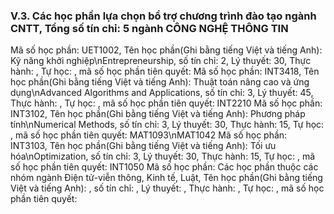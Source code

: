 ### V.3. Các học phần lựa chọn bổ trợ chương trình đào tạo ngành CNTT, Tổng số tín chỉ: 5 ngành CÔNG NGHỆ THÔNG TIN
Mã số học phần: UET1002, Tên học phần(Ghi bằng tiếng Việt và tiếng Anh): Kỹ năng khởi nghiệp\nEntrepreneurship, số tín chỉ: 2, Lý thuyết: 30, Thực hành: , Tự học: , mã số học phần tiên quyết:
Mã số học phần: INT3418, Tên học phần(Ghi bằng tiếng Việt và tiếng Anh): Thuật toán nâng cao và ứng dụng\nAdvanced Algorithms and Applications, số tín chỉ: 3, Lý thuyết: 45, Thực hành: , Tự học: , mã số học phần tiên quyết: INT2210
Mã số học phần: INT3102, Tên học phần(Ghi bằng tiếng Việt và tiếng Anh): Phương pháp tính\nNumerical Methods, số tín chỉ: 3, Lý thuyết: 30, Thực hành: 15, Tự học: , mã số học phần tiên quyết: MAT1093\nMAT1042
Mã số học phần: INT3103, Tên học phần(Ghi bằng tiếng Việt và tiếng Anh): Tối ưu hóa\nOptimization, số tín chỉ: 3, Lý thuyết: 30, Thực hành: 15, Tự học: , mã số học phần tiên quyết: INT1050
Mã số học phần: Các học phần thuộc các nhóm ngành Điện tử-viễn thông, Kinh tế, Luật, Tên học phần(Ghi bằng tiếng Việt và tiếng Anh): , số tín chỉ: , Lý thuyết: , Thực hành: , Tự học: , mã số học phần tiên quyết:
